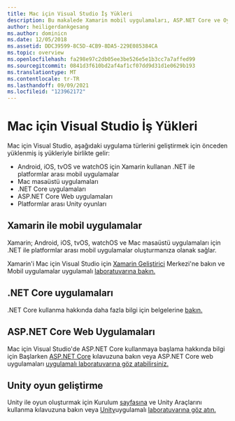 ```yaml
---
title: Mac için Visual Studio İş Yükleri
description: Bu makalede Xamarin mobil uygulamaları, ASP.NET Core ve Oyunlar için Unity dahil olmak üzere Mac için Visual Studio çeşitli iş yükleri açıklanmıştır.
author: heiligerdankgesang
ms.author: dominicn
ms.date: 12/05/2018
ms.assetid: DDC39599-8C5D-4CB9-8DA5-229E085384CA
ms.topic: overview
ms.openlocfilehash: fa298e97c2db05ee3be526e5e1b3cc7a7affed99
ms.sourcegitcommit: 0841d3f610bd2af4af1cf07dd9d31d1e0629b193
ms.translationtype: MT
ms.contentlocale: tr-TR
ms.lasthandoff: 09/09/2021
ms.locfileid: "123962172"
---
```

# <a name="visual-studio-for-mac-workloads"></a>Mac için Visual Studio İş Yükleri

Mac için Visual Studio, aşağıdaki uygulama türlerini geliştirmek için önceden yüklenmiş iş yükleriyle birlikte gelir:

* Android, iOS, tvOS ve watchOS için Xamarin kullanan .NET ile platformlar arası mobil uygulamalar
* Mac masaüstü uygulamaları
* .NET Core uygulamaları
* ASP.NET Core Web uygulamaları
* Platformlar arası Unity oyunları

## <a name="mobile-applications-with-xamarin"></a>Xamarin ile mobil uygulamalar

Xamarin; Android, iOS, tvOS, watchOS ve Mac masaüstü uygulamaları için .NET ile platformlar arası mobil uygulamalar oluşturmanıza olanak sağlar.

Xamarin'i Mac için Visual Studio için [Xamarin Geliştirici](https://developer.xamarin.com/) Merkezi'ne bakın ve Mobil uygulamalar uygulamalı [laboratuvarına bakın.](https://github.com/Microsoft/vs4mac-labs/tree/master/Mobile/Getting-Started)

## <a name="net-core-applications"></a>.NET Core uygulamaları

.NET Core kullanma hakkında daha fazla bilgi için belgelerine [bakın.](/dotnet/core/)

## <a name="aspnet-core-web-applications"></a>ASP.NET Core Web Uygulamaları

Mac için Visual Studio'de ASP.NET Core kullanmaya başlama hakkında bilgi için Başlarken [ASP.NET Core](asp-net-core.md) kılavuzuna bakın veya ASP.NET Core web uygulamaları [uygulamalı laboratuvarına göz atabilirsiniz.](https://github.com/Microsoft/vs4mac-labs/tree/master/Web/Getting-Started)

## <a name="unity-game-development"></a>Unity oyun geliştirme

Unity ile oyun oluşturmak için Kurulum [sayfasına](setup-vsmac-tools-unity.md) ve Unity Araçlarını kullanma kılavuzuna bakın veya [Unity](using-vsmac-tools-unity.md)uygulamalı [laboratuvarına göz atın.](https://github.com/Microsoft/vs4mac-labs/tree/master/Unity/Getting-Started)
